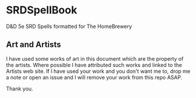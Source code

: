 # SRDSpellBook
D&amp;D 5e SRD Spells formatted for The HomeBrewery 

## Art and Artists
I have used some works of art in this document which are the property of the artists. Where possible I have attributed such works and linked to the Artists web site.
If I have used your work and you don't want me to, drop me a note or open an issue and I will remove your work from this repo ASAP.

Thank you.

